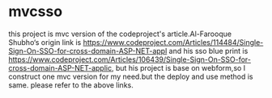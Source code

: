 # mvcsso

this project is mvc version of the codeproject's article.Al-Farooque Shubho‘s origin link is https://www.codeproject.com/Articles/114484/Single-Sign-On-SSO-for-cross-domain-ASP-NET-appl
and his sso blue print is https://www.codeproject.com/Articles/106439/Single-Sign-On-SSO-for-cross-domain-ASP-NET-applic,
but his project is base on webform,so I construct one mvc version for my need.but the deploy and use method is same. 
please refer to the above links.
